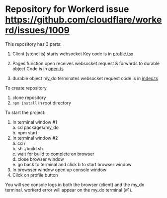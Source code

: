 # Repository for Workerd issue https://github.com/cloudflare/workerd/issues/1009

This repository has 3 parts:
1.  Client (stenciljs)
    starts websocket
    Key code is in [profile.tsx](/src/components/app-profile/app-profile.tsx)

2.  Pages function open
    receives websocket request & forwards to durable object
    Code is in [open.ts](/functions/open.ts)

3.  durable object my_do
    terminates websocket request
    code is in [index.ts](/packages/my_do/src/index.ts)

To create repository
1.  clone repository
2.  `npm install` in root directory

To start the project:
1.  In terminal window #1  
    a. cd packages/my_do  
    b. npm start  
2.  In terminal window #2  
    a. cd /  
    b. sh ./build.sh  
    c. wait for build to complete on browser  
    d. close browser window  
    e. go back to terminal and click b to start browser window  
3.  In browsser window open up console window  
4.  Click on profile button  

You will see console logs in both the browser (client) and the my_do terminal.
workerd error will appear on the my_do terminal (#1).



